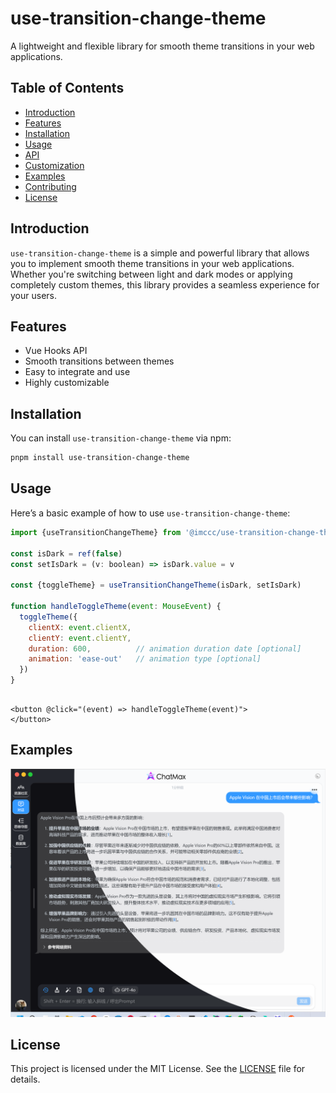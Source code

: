 # use-transition-change-theme

A lightweight and flexible library for smooth theme transitions in your web applications.

## Table of Contents

- [Introduction](#introduction)
- [Features](#features)
- [Installation](#installation)
- [Usage](#usage)
- [API](#api)
- [Customization](#customization)
- [Examples](#examples)
- [Contributing](#contributing)
- [License](#license)

## Introduction

`use-transition-change-theme` is a simple and powerful library that allows you to implement smooth theme transitions in
your web
applications. Whether you're switching between light and dark modes or applying completely custom themes, this library
provides a seamless experience for your users.

## Features

- Vue Hooks API
- Smooth transitions between themes
- Easy to integrate and use
- Highly customizable

## Installation

You can install `use-transition-change-theme` via npm:

```sh
pnpm install use-transition-change-theme
```

## Usage

Here’s a basic example of how to use `use-transition-change-theme`:

```javascript
import {useTransitionChangeTheme} from '@imccc/use-transition-change-theme'

const isDark = ref(false)
const setIsDark = (v: boolean) => isDark.value = v

const {toggleTheme} = useTransitionChangeTheme(isDark, setIsDark)

function handleToggleTheme(event: MouseEvent) {
  toggleTheme({
    clientX: event.clientX,
    clientY: event.clientY,
    duration: 600,          // animation duration date [optional]
    animation: 'ease-out'   // animation type [optional]
  })
}

```

```vue

<button @click="(event) => handleToggleTheme(event)">
</button>

```

## Examples

![img_1.png](example/img_1.png)

## License

This project is licensed under the MIT License. See the [LICENSE](LICENSE) file for details.
